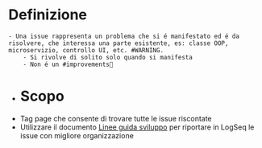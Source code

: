 # Definizione
	- Una issue rappresenta un problema che si é manifestato ed é da risolvere, che interessa una parte esistente, es: classe OOP, microservizio, controllo UI, etc. #WARNING.
		- Si rivolve di solito solo quando si manifesta
		- Non é un #improvements💪
- # Scopo
- Tag page che consente di trovare tutte le issue riscontate
- Utilizzare il documento [Linee guida sviluppo](https://docs.google.com/document/d/1a7bF6bTtYzgwUMKCcsmfhycHUbsjbBHsOpT1MGEvvNg/edit?pli=1#heading=h.qb8anohdadd2) per riportare in LogSeq le issue con migliore organizzazione